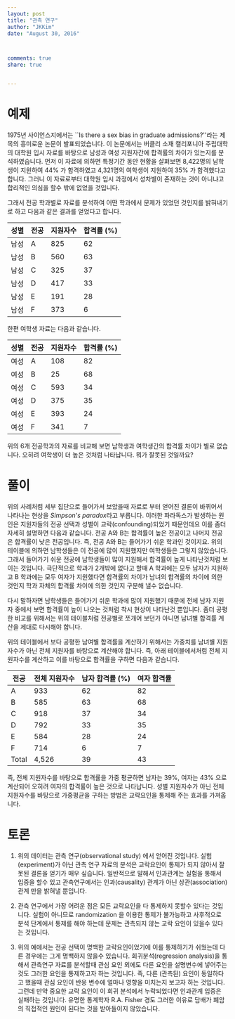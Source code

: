```yaml
---
layout: post 
title: "관측 연구"
author: "JKKim"
date: "August 30, 2016"



comments: true
share: true


---
```




# 예제 


1975년 사이언스지에서는 ``Is there a sex bias in graduate admissions?''라는 제목의 흥미로운 논문이 발표되었습니다. 이 논문에서는 버클리 소재 캘리포니아 주립대학의 대학원 입시 자료를 바탕으로 남성과 여성 지원자간에 합격률의 차이가 있는지를 분석하였습니다. 먼저 이 자료에 의하면 특정기간 동안 현황을 살펴보면 8,422명의 남학생이 지원하여 44% 가 합격하였고 4,321명의 여학생이 지원하여 35% 가 합격했다고 합니다. 그러니 이 자료로부터 대학원 입시 과정에서 성차별이 존재하는 것이 아니냐고 합리적인 의심을 할수 밖에 없었을 것입니다. 

그래서 전공 학과별로 자료를 분석하여 어떤 학과에서 문제가 있었던 것인지를 밝혀내기로 하고 다음과 같은 결과를 얻었다고 합니다. 


|성별 |전공     | 지원자수| 합격률 (%)|  
|-----| --------|---------|---------|
| 남성| A       | 825     | 62      |
| 남성| B       |560      | 63      |
| 남성| C       | 325     | 37      |
| 남성| D       | 417     | 33      | 
| 남성 | E      | 191     |  28     |
| 남성 | F      | 373     |   6     |


한편 여학생 자료는 다음과 같습니다. 

|성별 |전공     | 지원자수| 합격률 (%)|  
|-----| --------|---------|---------|
| 여성| A       | 108     |  82      |
| 여성| B       |  25      | 68      |
| 여성| C       | 593     |  34     |
| 여성| D       | 375     |  35      | 
| 여성 | E      | 393     |  24     |
| 여성 | F      | 341     |   7     |


위의 6개 전공학과의 자료를 비교해 보면 남학생과 여학생간의 합격률 차이가 별로 없습니다. 오히려 여학생이 더 높은 것처럼 나타납니다. 뭐가 잘못된 것일까요?

# 풀이  


위의 사례처럼 세부 집단으로 들어가서 보았을때 자료로 부터 얻어진 결론이 바뀌어서 나타나는 현상을 *Simpson's paradox*라고 부릅니다. 이러한 파라독스가 발생하는 원인은 지원자들의 전공 선택과 성별이 교락(confounding)되었기 때문인데요 이를 좀더 자세히 설명하면 다음과 같습니다. 전공 A와 B는 합격률이 높은 전공이고 나머지 전공은 합격률이 낮은 전공입니다. 즉, 전공 A와 B는 들어가기 쉬운 학과인 것이지요. 위의 테이블에 의하면 남학생들은 이 전공에 많이 지원했지만 여학생들은 그렇지 않았습니다.  그래서 들어가기 쉬운 전공에 남학생들이 많이 지원해서 합격률이 높게 나타난것처럼 보이는 것입니다. 극단적으로 학과가 2개밖에 없다고 할때 A 학과에는 모두 남자가 지원하고 B 학과에는 모두 여자가 지원했다면 합격률의 차이가 남녀의 합격률의 차이에 의한 것인지 학과 자체의 합격률 차이에 의한 것인지 구분해 낼수 없습니다. 




다시 말하자면 남학생들은 들어가기 쉬운 학과에 많이 지원했기 때문에 전체 남자 지원자 중에서 보면 합격률이 높이 나오는 것처럼 착시 현상이 나타난것 뿐입니다. 좀더 공평한 비교를 위해서는 위의 테이블처럼 전공별로 쪼개어 보던가 아니면 남녀별 합격률 계산을 제대로 다시해야 합니다. 

위의 테이블에서 보다 공평한 남여별 합격률을 계산하기 위해서는 가중치를 남녀별 지원자수가 아닌 전체 지원자를 바탕으로 계산해야 합니다. 즉, 아래 테이블에서처럼 전체 지원자수를 계산하고 이를 바탕으로 합격률을 구하면 다음과 같습니다. 



|전공 | 전체 지원자수| 남자 합격률 (%)| 여자 합격률 |  
| --------|---------|---------|----------|
| A       | 933   | 62      |  82 |
| B       | 585     | 63      | 68 |
| C       | 918     | 37      | 34 | 
| D       | 792     | 33      | 35 | 
| E      | 584    |  28     |  24 | 
| F      | 714     |   6     | 7 |
|Total   |4,526    | 39       | 43 | 

즉, 전체 지원자수를 바탕으로 합격률을 가중 평균하면 남자는 39%, 여자는 43% 으로 계산되어 오히려 여자의 합격률이 높은 것으로 나타납니다. 성별 지원자수가 아닌 전체 지원자수를 바탕으로 가중평균을 구하는 방법은 교락요인을 통제해 주는 효과를 가져옵니다. 

# 토론 

1. 위의 데이터는 관측 연구(observational study) 에서 얻어진 것입니다. 실험(experiment)가 아닌 관측 연구 자료의 분석은 교락요인이 통제가 되지 않아서 잘못된 결론을 얻기가 매우 싶습니다. 일반적으로 말해서 인과관계는 실험을 통해서 입증을 할수 있고 관측연구에서는 인과(causality) 관계가 아닌 상관(association) 관계 만을 밝혀낼 뿐입니다. 


2. 관측 연구에서 가장 어려운 점은 모든 교락요인을 다  통제하지 못할수 있다는 것입니다. 실험이 아니므로 randomization 을 이용한 통제가 불가능하고 사후적으로 분석 단계에서 통제를 해야 하는데 문제는 관측되지 않는 교락 요인이 있을수 있다는 것입니다. 

3. 위의 예에서는 전공 선택이 명백한 교략요인이었기에 이를 통제하기가 쉬웠는데 다른 경우에는 그게 명백하지 않을수 있습니다. 회귀분석(regression analysis)을 통해서 관측연구 자료를 분석할때 관심 요인 외에도 다른 요인을 설명변수에 넣어주는 것도 그러한 요인을 통제하고자 하는 것입니다. 즉, 다른 (관측된) 요인이 동일하다고 했을때 관심 요인이 반응 변수에 얼마나 영향을 미치는지 보고자 하는 것입니다. 그런데 만약 중요한 교락 요인이 이 회귀 분석에서 누락되었다면 인과관계 입증은 실패하는 것입니다. 유명한 통계학자 R.A. Fisher 경도 그러한 이유로 담배가 폐암의 직접적인 원인이 된다는 것을 받아들이지 않았습니다. 

